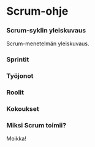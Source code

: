 # Scrum-ohje

### Scrum-syklin yleiskuvaus

Scrum-menetelmän yleiskuvaus.

### Sprintit

### Työjonot

### Roolit

### Kokoukset

### Miksi Scrum toimii?
Moikka!
